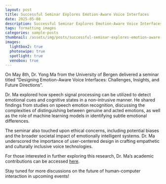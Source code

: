 ```yaml
---
layout: post
title: Successful Seminar Explores Emotion-Aware Voice Interfaces
date: 2025-05-08
description: Successful Seminar Explores Emotion-Aware Voice Interfaces
tags: formatting images
categories: sample-posts
thumbnail: /assets/img/posts/successful-seminar-explores-emotion-aware-voice-interfaces.jpg
images:
  lightbox2: true
  photoswipe: true
  spotlight: true
  venobox: true
---
```


On May 8th, Dr. Yong Ma from the University of Bergen delivered a seminar titled “Designing Emotion-Aware Voice Interfaces: Challenges, Insights, and Future Directions”.

Dr. Ma explored how speech signal processing can be utilized to detect emotional cues and cognitive states in a non-intrusive manner. He shared findings from studies on speech emotion recognition, discussing the complexities of distinguishing between genuine and acted emotions, as well as the role of machine learning models in identifying subtle emotional differences.

The seminar also touched upon ethical concerns, including potential biases and the broader societal impact of emotionally intelligent systems. Dr. Ma underscored the importance of user-centered design in crafting empathetic and culturally inclusive voice technologies.

For those interested in further exploring this research, Dr. Ma’s academic contributions can be accessed [here](https://scholar.google.com/citations?user=CPH3qsUAAAAJ&hl=en).

Stay tuned for more discussions on the future of human-computer interaction in upcoming events!


